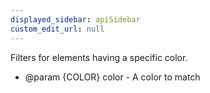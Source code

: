 ```yaml
---
displayed_sidebar: apiSidebar
custom_edit_url: null
---
```


Filters for elements having a specific color.

   * @param {COLOR} color - A color to match
